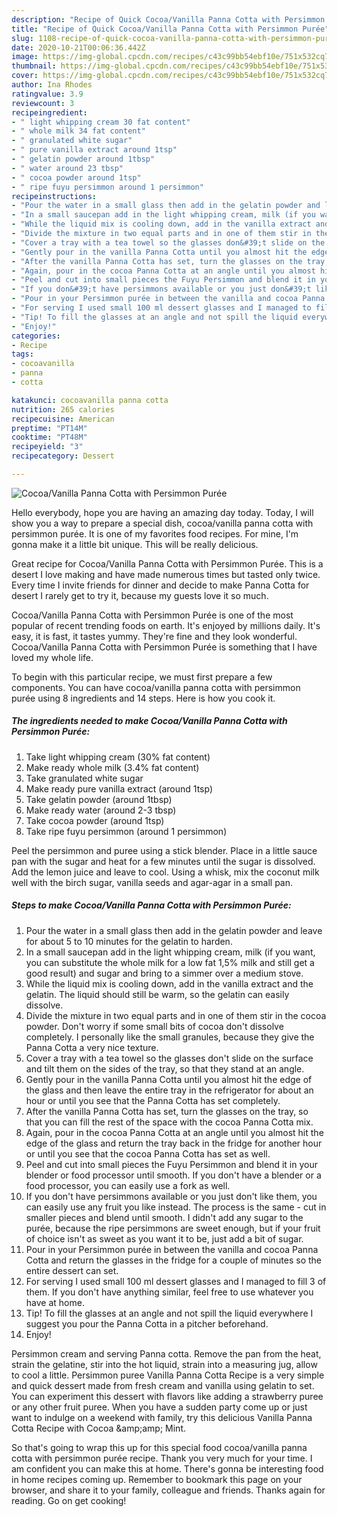 ```yaml
---
description: "Recipe of Quick Cocoa/Vanilla Panna Cotta with Persimmon Purée"
title: "Recipe of Quick Cocoa/Vanilla Panna Cotta with Persimmon Purée"
slug: 1108-recipe-of-quick-cocoa-vanilla-panna-cotta-with-persimmon-puree
date: 2020-10-21T00:06:36.442Z
image: https://img-global.cpcdn.com/recipes/c43c99bb54ebf10e/751x532cq70/cocoavanilla-panna-cotta-with-persimmon-puree-recipe-main-photo.jpg
thumbnail: https://img-global.cpcdn.com/recipes/c43c99bb54ebf10e/751x532cq70/cocoavanilla-panna-cotta-with-persimmon-puree-recipe-main-photo.jpg
cover: https://img-global.cpcdn.com/recipes/c43c99bb54ebf10e/751x532cq70/cocoavanilla-panna-cotta-with-persimmon-puree-recipe-main-photo.jpg
author: Ina Rhodes
ratingvalue: 3.9
reviewcount: 3
recipeingredient:
- " light whipping cream 30 fat content"
- " whole milk 34 fat content"
- " granulated white sugar"
- " pure vanilla extract around 1tsp"
- " gelatin powder around 1tbsp"
- " water around 23 tbsp"
- " cocoa powder around 1tsp"
- " ripe fuyu persimmon around 1 persimmon"
recipeinstructions:
- "Pour the water in a small glass then add in the gelatin powder and leave for about 5 to 10 minutes for the gelatin to harden."
- "In a small saucepan add in the light whipping cream, milk (if you want, you can substitute the whole milk for a low fat 1,5% milk and still get a good result) and sugar and bring to a simmer over a medium stove."
- "While the liquid mix is cooling down, add in the vanilla extract and the gelatin. The liquid should still be warm, so the gelatin can easily dissolve."
- "Divide the mixture in two equal parts and in one of them stir in the cocoa powder. Don&#39;t worry if some small bits of cocoa don&#39;t dissolve completely. I personally like the small granules, because they give the Panna Cotta a very nice texture."
- "Cover a tray with a tea towel so the glasses don&#39;t slide on the surface and tilt them on the sides of the tray, so that they stand at an angle."
- "Gently pour in the vanilla Panna Cotta until you almost hit the edge of the glass and then leave the entire tray in the refrigerator for about an hour or until you see that the Panna Cotta has set completely."
- "After the vanilla Panna Cotta has set, turn the glasses on the tray, so that you can fill the rest of the space with the cocoa Panna Cotta mix."
- "Again, pour in the cocoa Panna Cotta at an angle until you almost hit the edge of the glass and return the tray back in the fridge for another hour or until you see that the cocoa Panna Cotta has set as well."
- "Peel and cut into small pieces the Fuyu Persimmon and blend it in your blender or food processor until smooth. If you don&#39;t have a blender or a food processor, you can easily use a fork as well."
- "If you don&#39;t have persimmons available or you just don&#39;t like them, you can easily use any fruit you like instead. The process is the same - cut in smaller pieces and blend until smooth. I didn&#39;t add any sugar to the purée, because the ripe persimmons are sweet enough, but if your fruit of choice isn&#39;t as sweet as you want it to be, just add a bit of sugar."
- "Pour in your Persimmon purée in between the vanilla and cocoa Panna Cotta and return the glasses in the fridge for a couple of minutes so the entire dessert can set."
- "For serving I used small 100 ml dessert glasses and I managed to fill 3 of them. If you don&#39;t have anything similar, feel free to use whatever you have at home."
- "Tip! To fill the glasses at an angle and not spill the liquid everywhere I suggest you pour the Panna Cotta in a pitcher beforehand."
- "Enjoy!"
categories:
- Recipe
tags:
- cocoavanilla
- panna
- cotta

katakunci: cocoavanilla panna cotta 
nutrition: 265 calories
recipecuisine: American
preptime: "PT14M"
cooktime: "PT48M"
recipeyield: "3"
recipecategory: Dessert

---
```



![Cocoa/Vanilla Panna Cotta with Persimmon Purée](https://img-global.cpcdn.com/recipes/c43c99bb54ebf10e/751x532cq70/cocoavanilla-panna-cotta-with-persimmon-puree-recipe-main-photo.jpg)

Hello everybody, hope you are having an amazing day today. Today, I will show you a way to prepare a special dish, cocoa/vanilla panna cotta with persimmon purée. It is one of my favorites food recipes. For mine, I'm gonna make it a little bit unique. This will be really delicious.

Great recipe for Cocoa/Vanilla Panna Cotta with Persimmon Purée. This is a desert I love making and have made numerous times but tasted only twice. Every time I invite friends for dinner and decide to make Panna Cotta for desert I rarely get to try it, because my guests love it so much.

Cocoa/Vanilla Panna Cotta with Persimmon Purée is one of the most popular of recent trending foods on earth. It's enjoyed by millions daily. It's easy, it is fast, it tastes yummy. They're fine and they look wonderful. Cocoa/Vanilla Panna Cotta with Persimmon Purée is something that I have loved my whole life.


To begin with this particular recipe, we must first prepare a few components. You can have cocoa/vanilla panna cotta with persimmon purée using 8 ingredients and 14 steps. Here is how you cook it.

<!--inarticleads1-->

##### The ingredients needed to make Cocoa/Vanilla Panna Cotta with Persimmon Purée:

1. Take  light whipping cream (30% fat content)
1. Make ready  whole milk (3.4% fat content)
1. Take  granulated white sugar
1. Make ready  pure vanilla extract (around 1tsp)
1. Take  gelatin powder (around 1tbsp)
1. Make ready  water (around 2-3 tbsp)
1. Take  cocoa powder (around 1tsp)
1. Take  ripe fuyu persimmon (around 1 persimmon)


Peel the persimmon and puree using a stick blender. Place in a little sauce pan with the sugar and heat for a few minutes until the sugar is dissolved. Add the lemon juice and leave to cool. Using a whisk, mix the coconut milk well with the birch sugar, vanilla seeds and agar-agar in a small pan. 

<!--inarticleads2-->

##### Steps to make Cocoa/Vanilla Panna Cotta with Persimmon Purée:

1. Pour the water in a small glass then add in the gelatin powder and leave for about 5 to 10 minutes for the gelatin to harden.
1. In a small saucepan add in the light whipping cream, milk (if you want, you can substitute the whole milk for a low fat 1,5% milk and still get a good result) and sugar and bring to a simmer over a medium stove.
1. While the liquid mix is cooling down, add in the vanilla extract and the gelatin. The liquid should still be warm, so the gelatin can easily dissolve.
1. Divide the mixture in two equal parts and in one of them stir in the cocoa powder. Don&#39;t worry if some small bits of cocoa don&#39;t dissolve completely. I personally like the small granules, because they give the Panna Cotta a very nice texture.
1. Cover a tray with a tea towel so the glasses don&#39;t slide on the surface and tilt them on the sides of the tray, so that they stand at an angle.
1. Gently pour in the vanilla Panna Cotta until you almost hit the edge of the glass and then leave the entire tray in the refrigerator for about an hour or until you see that the Panna Cotta has set completely.
1. After the vanilla Panna Cotta has set, turn the glasses on the tray, so that you can fill the rest of the space with the cocoa Panna Cotta mix.
1. Again, pour in the cocoa Panna Cotta at an angle until you almost hit the edge of the glass and return the tray back in the fridge for another hour or until you see that the cocoa Panna Cotta has set as well.
1. Peel and cut into small pieces the Fuyu Persimmon and blend it in your blender or food processor until smooth. If you don&#39;t have a blender or a food processor, you can easily use a fork as well.
1. If you don&#39;t have persimmons available or you just don&#39;t like them, you can easily use any fruit you like instead. The process is the same - cut in smaller pieces and blend until smooth. I didn&#39;t add any sugar to the purée, because the ripe persimmons are sweet enough, but if your fruit of choice isn&#39;t as sweet as you want it to be, just add a bit of sugar.
1. Pour in your Persimmon purée in between the vanilla and cocoa Panna Cotta and return the glasses in the fridge for a couple of minutes so the entire dessert can set.
1. For serving I used small 100 ml dessert glasses and I managed to fill 3 of them. If you don&#39;t have anything similar, feel free to use whatever you have at home.
1. Tip! To fill the glasses at an angle and not spill the liquid everywhere I suggest you pour the Panna Cotta in a pitcher beforehand.
1. Enjoy!


Persimmon cream and serving Panna cotta. Remove the pan from the heat, strain the gelatine, stir into the hot liquid, strain into a measuring jug, allow to cool a little. Persimmon puree Vanilla Panna Cotta Recipe is a very simple and quick dessert made from fresh cream and vanilla using gelatin to set. You can experiment this dessert with flavors like adding a strawberry puree or any other fruit puree. When you have a sudden party come up or just want to indulge on a weekend with family, try this delicious Vanilla Panna Cotta Recipe with Cocoa &amp;amp;amp; Mint. 

So that's going to wrap this up for this special food cocoa/vanilla panna cotta with persimmon purée recipe. Thank you very much for your time. I am confident you can make this at home. There's gonna be interesting food in home recipes coming up. Remember to bookmark this page on your browser, and share it to your family, colleague and friends. Thanks again for reading. Go on get cooking!
